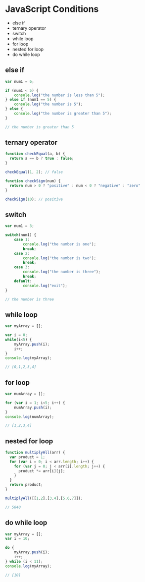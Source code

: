 # JavaScript Conditions
* else if
* ternary operator
* switch
* while loop
* for loop
* nested for loop
* do while loop

## else if
```javascript
var num1 = 6;

if (num1 < 5) {
    console.log("the number is less than 5");
} else if (num1 == 5) {
    console.log("the number is 5");
} else {
    console.log("the number is greater than 5");
}

// the number is greater than 5
```

## ternary operator
```javascript
function checkEqual(a, b) {
  return a == b ? true : false;
}

checkEqual(1, 2); // false

function checkSign(num) {
  return num > 0 ? "positive" : num < 0 ? "negative" : "zero"
}

checkSign(10); // positive
```

## switch
```javascript
var num1 = 3;

switch(num1) {
    case 1:
        console.log("the number is one");
        break;
    case 2:
        console.log("the number is two");
        break;
    case 3:
        console.log("the number is three");
        break;
    default:
        console.log("exit");
}

// the number is three
```

## while loop
```javascript
var myArray = [];

var i = 0;
while(i<5) {
    myArray.push(i);
    i++;
}
console.log(myArray);

// [0,1,2,3,4]
```

## for loop
```javascript
var numArray = [];

for (var i = 1; i<5; i++) {
    numArray.push(i);
}
console.log(numArray);

// [1,2,3,4]
```

## nested for loop
```javascript
function multiplyAll(arr) {
  var product = 1;
  for (var i = 0; i < arr.length; i++) {
    for (var j = 0; j < arr[i].length; j++) {
      product *= arr[i][j];
    }
  }
  return product;
}

multiplyAll([[1,2],[3,4],[5,6,7]]);

// 5040
```

## do while loop
```javascript
var myArray = [];
var i = 10;

do {
    myArray.push(i);
    i++;
} while (i < 11);
console.log(myArray);

// [10]
```